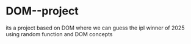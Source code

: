 # DOM--project
its a project based on DOM where we can guess the ipl winner of 2025 using random function and DOM  concepts

